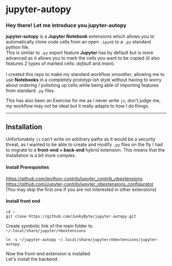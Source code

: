 # jupyter-autopy

### Hey there! Let me introduce you jupyter-autopy </color> <br>
__jupyter-autopy__ is a __Jupyter Notebook__ extensions which
allows you to automatically clone code cells from an open
`.ipynb` to a `.py` standard python file. <br>
This is similar to `.py` export feature __Jupyter__ has by
default but is more advanced as it allows you to mark the cells
you want to be copied (it also features 2 types of marked cells: _default_ and _main_). <br>
<br>
I created this repo to make my standard workflow _smoother_,
allowing me to use __Notebooks__ in a completely _prototyp-ish_
style without having to worry about ordering / polishing up cells
while being able of importing features from standard `.py` files.
<br>

This has also been an Exercise for me as I never write `js`,
don't judge me, my workflow may not be ideal but it really adapts
to how I do things.

------------

## Installation

Unfortunately `js` can't write on arbitrary paths as it would be
a security threat, as I wanted to be able to create and modify
`.py` files on the fly I had to migrate to a __front-end +
back-end__ hybrid extension.
This means that the Installation is a bit more complex.<br>

#### Install Prerequisites <br>
https://github.com/ipython-contrib/jupyter_contrib_nbextensions
<br>
https://github.com/Jupyter-contrib/jupyter_nbextensions_configurator <br>
(You may skip the first one if you are not interested in other extensions)

#### Install front end
```console
cd ~
git clone https://github.com/JunkyByte/jupyter-autopy.git
```
Create symbolic link of the main folder to `~/.local/share/jupyter/nbextensions`
```console
ln -s ~/jupyter-autopy ~/.local/share/jupyter/nbextensions/jupyter-autopy
```
Now the front-end extension is installed. <br>
Let's install the backend.
